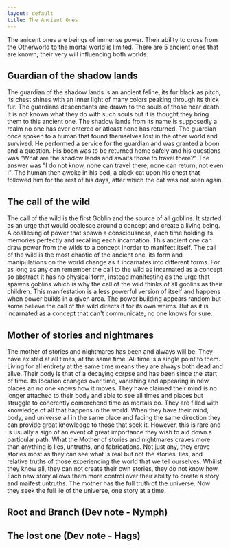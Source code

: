 ```yaml
---
layout: default
title: The Ancient Ones
---
```


The anicent ones are beings of immense power. Their ability to cross from the Otherworld to the mortal world is limited. There are 5 ancient ones that are known, their very will influencing both worlds.

## Guardian of the shadow lands
  The guardian of the shadow lands is an ancient feline, its fur black as pitch, its chest shines with an inner light of many colors peaking through its thick fur. The guardians descendants are drawn to the souls of those near death. It is not known what they do with such souls but it is thought they bring them to this ancient one. The shadow lands from its name is supposedly a realm no one has ever entered or atleast none has returned. The guardian once spoken to a human that found themselves lost in the other world and survived. He performed a service for the guardian and was granted a boon and a question. His boon was to be returned home safely and his questions was "What are the shadow lands and awaits those to travel there?" The answer was "I do not know, none can travel there, none can return, not even I". The human then awoke in his bed, a black cat upon his chest that followed him for the rest of his days, after which the cat was not seen again.
## The call of the wild
  The call of the wild is the first Goblin and the source of all goblins. It started as an urge that would coalesce around a concept and create a living being. A coallesing of power that spawn a consciousness, each time holding its memories perfectly and recalling each incarnation. This ancient one can draw power from the wilds to a concept inorder to manifect itself.  The call of the wild is the most chaotic of the ancient one, its form and manipulations on the world change as it incarnates into different forms. For as  long as any can remember the call to the wild as incarnated as a concept so abstract it has no physical form, instead manifesting as the urge that spawns goblins which is why the call  of the wild thinks of all goblins as their children. This manifestation is a less powerful version of itself and happens when power builds in a given area. The power building appears random but some believe the call of the wild directs it for its own whims. But as it is incarnated as a concept that can't communicate, no one knows for sure.
## Mother of stories and nightmares
  The mother of stories and nightmares has been and always will be. They have existed at all times, at the same time. All time is a single point to them. Living for all entirety at the same time means they are always both dead and alive. Their body is that of a decaying corpse and has been since the start of time. Its location changes over time, vanishing and appearing in new places an no one knows how it moves. They have claimed their mind is no longer attached to their body and able to see all times and places but struggle to coherently comprehend time as mortals do. They are filled with knowledge of all that happens in the world. When they have their mind, body, and universe all in the same place and facing the same direction they can provide great knowledge to those that seek it. However, this is rare and is usually a sign of an event of great importance they wish to aid down a particular path. What the Mother of stories and nightmares craves more than anything is lies, untruths, and fabrications. Not just any, they crave stories most as they can see what is real but not the stories, lies, and relative truths of those experiencing the world that we tell ourselves. Whiilst they know all, they can not create their own stories, they do not know how. Each new story allows them more control over their ability to create a story and maifest untruths. The mother has the full truth of the universe. Now they seek the full lie of the universe, one story at a time.
## Root and Branch (Dev note - Nymph)
## The lost one (Dev note - Hags)